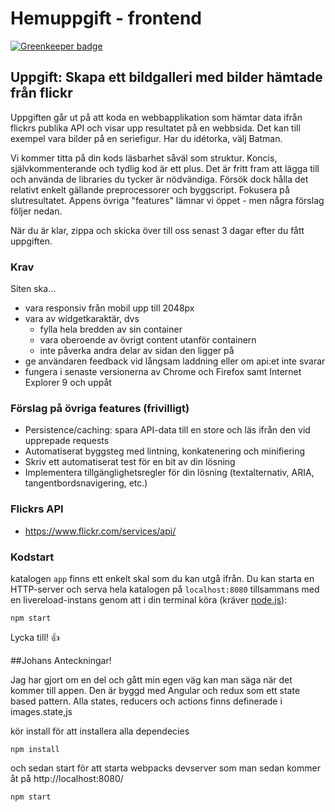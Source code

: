 # Hemuppgift - frontend

[![Greenkeeper badge](https://badges.greenkeeper.io/alienwizard/cygni-rekrytering-frontend-johanw.svg)](https://greenkeeper.io/)

## Uppgift: Skapa ett bildgalleri med bilder hämtade från flickr

Uppgiften går ut på att koda en webbapplikation som hämtar data ifrån flickrs publika API och visar upp resultatet på en webbsida. Det kan till exempel vara bilder på en seriefigur. Har du idétorka, välj Batman.

Vi kommer titta på din kods läsbarhet såväl som struktur. Koncis, självkommenterande och tydlig kod är ett plus. Det är fritt fram att lägga till och använda de libraries du tycker är nödvändiga. Försök dock hålla det relativt enkelt gällande preprocessorer och byggscript. Fokusera på slutresultatet. Appens övriga "features" lämnar vi öppet - men några förslag följer nedan.

När du är klar, zippa och skicka över till oss senast 3 dagar efter du fått uppgiften.

### Krav

Siten ska...

* vara responsiv från mobil upp till 2048px
* vara av widgetkaraktär, dvs
  * fylla hela bredden av sin container
  * vara oberoende av övrigt content utanför containern
  * inte påverka andra delar av sidan den ligger på
* ge användaren feedback vid långsam laddning eller om api:et inte svarar
* fungera i senaste versionerna av Chrome och Firefox samt Internet Explorer 9 och uppåt

### Förslag på övriga features (frivilligt)

* Persistence/caching: spara API-data till en store och läs ifrån den vid upprepade requests
* Automatiserat byggsteg med lintning, konkatenering och minifiering
* Skriv ett automatiserat test för en bit av din lösning
* Implementera tillgänglighetsregler för din lösning (textalternativ, ARIA, tangentbordsnavigering, etc.)

### Flickrs API

* https://www.flickr.com/services/api/

### Kodstart

 katalogen `app` finns ett enkelt skal som du kan utgå ifrån. Du kan starta en HTTP-server och serva hela katalogen på `localhost:8080` tillsammans med en livereload-instans genom att i din terminal köra (kräver [node.js](https://nodejs.org/en/)):


```
npm start
```

Lycka till! 👍


##Johans Anteckningar!

Jag har gjort om en del och gått min egen väg kan man säga när det kommer till appen.
Den är byggd med Angular och redux som ett state based pattern. Alla states, reducers och actions finns definerade i images.state,js

kör install för att installera alla dependecies

```
npm install
```

och sedan start för att starta webpacks devserver som man sedan kommer åt på http://localhost:8080/

```
npm start
```


